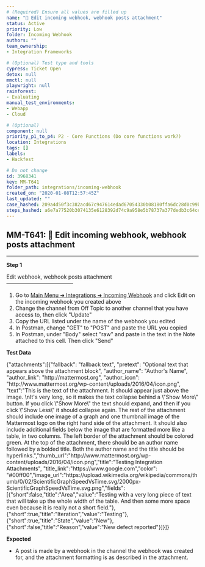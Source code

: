 ```yaml
---
# (Required) Ensure all values are filled up
name: "🚀 Edit incoming webhook, webhook posts attachment"
status: Active
priority: Low
folder: Incoming Webhook
authors: ""
team_ownership: 
- Integration Frameworks

# (Optional) Test type and tools
cypress: Ticket Open
detox: null
mmctl: null
playwright: null
rainforest: 
- Evaluating
manual_test_environments: 
- Webapp
- Cloud

# (Optional)
component: null
priority_p1_to_p4: P2 - Core Functions (Do core functions work?)
location: Integrations
tags: []
labels: 
- Hackfest

# Do not change
id: 3968341
key: MM-T641
folder_path: integrations/incoming-webhook
created_on: "2020-01-08T12:57:45Z"
last_updated: ""
case_hashed: 209a4d50f3c382acd67c947614edad67054330b08180ffa6dc28d0c99ba7ccf7b2b9eb55d32a80b7c098d13de1ce0eb3
steps_hashed: a6e7a77520b3074135e6128392d74c9a958e5b78737a377dedb3c64ce7225411279a86cd174543a4c6bea741d325fe72
---
```


## MM-T641: 🚀 Edit incoming webhook, webhook posts attachment

---

**Step 1**

Edit webhook, webhook posts attachment\
–––––––––––––––––––––––––

1. Go to [Main Menu ➜ Integrations ➜ Incoming Webhook](https://postgres.test.mattermost.com/webhooks/integrations/incoming_webhooks) and click Edit on the incoming webhook you created above
2. Change the channel from Off Topic to another channel that you have access to, then click "Update"
3. Copy the URL listed under the name of the webhook you edited
4. In Postman, change "GET" to "POST" and paste the URL you copied
5. In Postman, under "Body" select "raw" and paste in the text in the Note attached to this cell. Then click "Send"

**Test Data**

{"attachments":\[{"fallback": "fallback text", "pretext": "Optional text that appears above the attachment block", "author\_name": "Author's Name", "author\_link": "http\://mattermost.org", "author\_icon": "http\://www\.mattermost.org/wp-content/uploads/2016/04/icon.png", "text":"This is the text of the attachment. It should appear just above the image. \nIt's very long, so it makes the text collapse behind a \\"Show More\\" button. If you click \\"Show More\\" the text should expand, and then if you click \\"Show Less\\" it should collapse again. The rest of the attachment should include one image of a graph and one thumbnail image of the Mattermost logo on the right hand side of the attachment. It should also include additional fields below the image that are formatted more like a table, in two columns. The left border of the attachment should be colored green. At the top of the attachment, there should be an author name followed by a bolded title. Both the author name and the title should be hyperlinks.","thumb\_url":"http\://www\.mattermost.org/wp-content/uploads/2016/04/icon.png","title":"Testing Integration Attachments", "title\_link":"https\://www\.google.com","color": "#00ff00","image\_url":"https\://upload.wikimedia.org/wikipedia/commons/thumb/0/02/ScientificGraphSpeedVsTime.svg/2000px-ScientificGraphSpeedVsTime.svg.png","fields":\[{"short":false,"title":"Area","value":"Testing with a very long piece of text that will take up the whole width of the table. And then some more space even because it is really not a short field."},{"short":true,"title":"Iteration","value":"Testing"},{"short":true,"title":"State","value":"New"},{"short":false,"title":"Reason","value":"New defect reported"}]}]}

**Expected**

- A post is made by a webhook in the channel the webhook was created for, and the attachment formatting is as described in the attachment.
